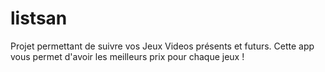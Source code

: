 # listsan

Projet permettant de suivre vos Jeux Videos présents et futurs. Cette app vous permet d'avoir les meilleurs prix pour chaque jeux !